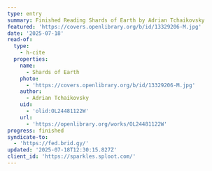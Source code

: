 ```yaml
---
type: entry
summary: Finished Reading Shards of Earth by Adrian Tchaikovsky
featured: 'https://covers.openlibrary.org/b/id/13329206-M.jpg'
date: '2025-07-18'
read-of:
  type:
    - h-cite
  properties:
    name:
      - Shards of Earth
    photo:
      - 'https://covers.openlibrary.org/b/id/13329206-M.jpg'
    author:
      - Adrian Tchaikovsky
    uid:
      - 'olid:OL24481122W'
    url:
      - 'https://openlibrary.org/works/OL24481122W'
progress: finished
syndicate-to:
  - 'https://fed.brid.gy/'
updated: '2025-07-18T12:30:15.827Z'
client_id: 'https://sparkles.sploot.com/'
---
```


